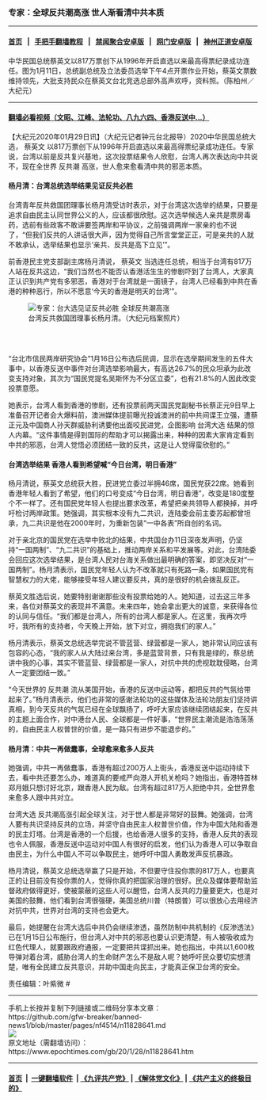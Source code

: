### 专家：全球反共潮高涨 世人渐看清中共本质
------------------------

#### [首页](https://github.com/gfw-breaker/banned-news1/blob/master/README.md) &nbsp;&nbsp;|&nbsp;&nbsp; [手把手翻墙教程](https://github.com/gfw-breaker/guides/wiki) &nbsp;&nbsp;|&nbsp;&nbsp; [禁闻聚合安卓版](https://github.com/gfw-breaker/bn-android) &nbsp;&nbsp;|&nbsp;&nbsp; [网门安卓版](https://github.com/oGate2/oGate) &nbsp;&nbsp;|&nbsp;&nbsp; [神州正道安卓版](https://github.com/SzzdOgate/update) 



<div><img alt="" class="aligncenter wp-post-image" src="https://i.epochtimes.com/assets/uploads/2020/01/PO_X5522-600x400.jpg"/>
<div class="red16 caption">
 中华民国总统蔡英文以817万票创下从1996年开启直选以来最高得票纪录成功连任。图为1月11日，总统副总统及立法委员选举下午4点开票作业开始，蔡英文票数维持领先，大批支持民众在蔡英文台北竞选总部外高声欢呼，资料照。（陈柏州／大纪元）
</div>
</div><hr/>

#### [翻墙必看视频（文昭、江峰、法轮功、八九六四、香港反送中...）](http://167.172.214.107/home.html)

<div><p>
 【大纪元2020年01月29日讯】（大纪元记者钟元台北报导）2020中华民国总统大选，
 <ok href="https://www.epochtimes.com/gb/tag/%E8%94%A1%E8%8B%B1%E6%96%87.html">
  蔡英文
 </ok>
 以817万票创下从1996年开启直选以来最高得票纪录成功连任。专家说，台湾以前是反共复兴基地，这次投票结果令人欣慰，台湾人再次表达向中共说不，现在全世界
 <ok href="https://www.epochtimes.com/gb/tag/%E5%8F%8D%E5%85%B1%E6%BD%AE.html">
  反共潮
 </ok>
 高涨，世人愈来愈看清中共的邪恶本质。
</p>
<h4>
 杨月清：台湾总统选举结果见证反共必胜
</h4>
<p>
 台湾青年反共救国团理事长杨月清受访时表示，对于台湾这次选举的结果，只要是追求自由民主认同世界公义的人，应该都很欣慰。这次选举候选人亲共是票房毒药，选前有些政客不敢讲要签两岸和平协议，之前强调两岸一家亲的也不说了，“但我们反共的人讲话很大声，因为觉得自己所言堂堂正正，可是亲共的人就不敢承认，选举结果也显示‘亲共、反共是高下立见’”。
</p>
<p>
 前香港民主党支部副主席杨月清说，
 <ok href="https://www.epochtimes.com/gb/tag/%E8%94%A1%E8%8B%B1%E6%96%87.html">
  蔡英文
 </ok>
 当选连任总统，相当于台湾有817万人站在反共这边，“我们当然也不能否认香港活生生的惨剧吓到了台湾人，大家真正认识到共产党有多邪恶，香港对于台湾就是一面镜子，台湾人已经看到中共在香港的种种恶行，所以不愿意‘今天的香港是明天的台湾’”。
</p>
<figure class="wp-caption aligncenter" id="attachment_11828713" style="width: 600px">
 <ok href="http://i.epochtimes.com/assets/uploads/2020/01/2001281911292378.jpg">
  <img alt="专家：台大选见证反共必胜 全球反共潮高涨" class="size-large wp-image-11828713" src="http://i.epochtimes.com/assets/uploads/2020/01/2001281911292378-600x400.jpg" title="专家：台大选见证反共必胜 全球反共潮高涨"/>
 </ok>
 <br/><figcaption class="wp-caption-text">
  台湾反共救国团理事长杨月清。（大纪元档案照片）
 </figcaption><br/>
</figure><br/>
<p>
 “台北市信民两岸研究协会”1月16日公布选后民调，显示在选举期间发生的五件大事中，以香港反送中事件对台湾选举影响最大，有高达26.7%的民众坦承为此改变支持对象，其次为“国民党提名吴斯怀为不分区立委”，也有21.8%的人因此改变投票意愿。
</p>
<p>
 她表示，台湾人看到香港的惨剧，还有投票前两天国民党副秘书长蔡正元9日早上准备召开记者会大爆料前，澳洲媒体提前曝光投诚澳洲的前中共间谍王立强，遭蔡正元及中国商人孙天群威胁利诱要他出面咬民进党，企图影响
 <ok href="https://www.epochtimes.com/gb/tag/%E5%8F%B0%E6%B9%BE%E5%A4%A7%E9%80%89.html">
  台湾大选
 </ok>
 结果的惊人内幕。“这件事情是得到国际的帮助才可以揭露出来，种种的因素大家肯定看到中共的邪恶，台湾人觉悟必须团结一致的反共，这是让人觉得蛮欣慰的。”
</p>
<h4>
 台湾选举结果 香港人看到希望喊“今日台湾，明日香港”
</h4>
<p>
 杨月清说，蔡英文总统获大胜，民进党立委过半拥46席，国民党获22席。她看到香港年轻人看到了希望，他们的口号变成“今日台湾，明日香港”，改变是180度整个不一样了。还有国民党年轻人也提出要求改革，希望把亲共领导人都换掉，并呼吁检讨两岸政策。她强调，其实根本没有九二共识，连陆委会前主委苏起都曾坦承，九二共识是他在2000年时，为重新包装“一中各表”所自创的名词。
</p>
<p>
 对于亲北京的国民党在选举中败北的结果，中共国台办11日深夜发声明，仍坚持“一国两制”、“九二共识”的基础上，推动两岸关系和平发展等。对此，台湾陆委会回应这次选举结果，是台湾人民对台海关系做出最明确的答案，即坚决反对“一国两制”。杨月清表示，国民党年轻人认为不改革就只有死路一条，如果国民党有智慧权力的大佬，能够接受年轻人建议要反共，真的是很好的机会拨乱反正。
</p>
<p>
 蔡英文胜选后说，她要特别谢谢那些没有投票给她的人。她知道，过去这三年多来，各位对蔡英文的表现并不满意。未来四年，她会拿出更大的诚意，来获得各位的认同与信任。“我们都是台湾人，所有的台湾人都是家人。在这里，我再次呼吁，我所有的支持者，今天晚上开始，放下对立，拥抱我们的家人。”
</p>
<p>
 杨月清表示，蔡英文总统选举完说不管蓝营、绿营都是一家人，她非常认同应该有包容的心态，“我的家人从大陆过来台湾，多是蓝营背景，只有我是绿的，蔡总统讲中我的心事，其实不管蓝营、绿营都是一家人，对抗中共的虎视耽耽侵略，台湾人一定要团结一致。”
</p>
<p>
 “今天世界的
 <ok href="https://www.epochtimes.com/gb/tag/%E5%8F%8D%E5%85%B1%E6%BD%AE.html">
  反共潮
 </ok>
 流从美国开始，香港的反送中运动等，都把反共的气氛给带起来了。”杨月清表示，他们也非常的感谢法轮功的这些媒体及法轮功朋友们坚持讲真相，到今天反共的气氛已经在全球飘扬了，呼吁大家应该继续团结起来，在反共的主题上面合作，对中港台人民、全球都是一件好事，“世界民主潮流是浩浩荡荡的，自由民主人权普世的价值，是一路只有进步不能退步的。”
</p>
<h4>
 杨月清：中共一再做蠢事，全球愈来愈多人反共
</h4>
<p>
 她强调，中共一再做蠢事，香港有超过200万人上街头，香港反送中运动持续下去，看中共还要怎么办，难道真的要戒严向港人开机关枪吗？她指出，香港特首林郑月娥只想讨好北京，跟香港人民为敌。台湾有超过817万人拒绝中共，全世界愈来愈多人跟中共对立。
</p>
<p>
 <ok href="https://www.epochtimes.com/gb/tag/%E5%8F%B0%E6%B9%BE%E5%A4%A7%E9%80%89.html">
  台湾大选
 </ok>
 反共潮高涨引起全球关注，对于世人都是非常好的鼓舞。她强调，台湾人要有共识坚持反共的立场，并坚守自由民主人权普世价值，作为中国大陆和香港的民主灯塔。台湾是香港的一个后援，也给香港人很多的支持，香港人反共的表现也令人佩服，香港反送中运动对中国人有很好的启发，他们认为香港人可以争取自由民主，为什么中国人不可以争取民主，她呼吁中国人勇敢发声反抗暴政。
</p>
<p>
 杨月清说，蔡英文总统选举赢了只是开始，不但要守住投你票的817万人，也要真正的让目前没有投你票的人，觉得你真的把国家治理的很好。民众及媒体要帮助监督政府做得更好，使被蒙蔽的这些人可以醒悟，台湾人反共的力量要更大，也是对美国的鼓舞，他们看到台湾很强硬，美国总统川普（特朗普）可以很放心去用经济对抗中共，世界对台湾的支持也会更大。
</p>
<p>
 最后，她提醒在台湾大选后中共仍会继续渗透，虽然防制中共机制的《反渗透法》已在1月15日公布施行，但台湾人对中共的邪恶也要认识更清楚，有人被吸收成为红色代理人，就要跟政府通报，一定要把共谍抓出来。她也指出，中共以1,600枚导弹对着台湾，威胁台湾人的生命财产怎么不是敌人呢？她呼吁民众要切实想清楚，唯有全民建立反共意识，并助中国走向民主，才能真正保卫台湾的安全。
</p>
<p>
 责任编辑：叶紫微 #
</p>
</div>
<hr/>
手机上长按并复制下列链接或二维码分享本文章：<br/>
https://github.com/gfw-breaker/banned-news1/blob/master/pages/nf4514/n11828641.md <br/>
<a href='https://github.com/gfw-breaker/banned-news1/blob/master/pages/nf4514/n11828641.md'><img src='https://github.com/gfw-breaker/banned-news1/blob/master/pages/nf4514/n11828641.md.png'/></a> <br/>
原文地址（需翻墙访问）：https://www.epochtimes.com/gb/20/1/28/n11828641.htm


------------------------
#### [首页](https://github.com/gfw-breaker/banned-news1/blob/master/README.md) &nbsp;|&nbsp; [一键翻墙软件](https://github.com/gfw-breaker/nogfw/blob/master/README.md) &nbsp;| [《九评共产党》](https://github.com/gfw-breaker/9ping.md/blob/master/README.md#九评之一评共产党是什么) | [《解体党文化》](https://github.com/gfw-breaker/jtdwh.md/blob/master/README.md) | [《共产主义的终极目的》](https://github.com/gfw-breaker/gczydzjmd.md/blob/master/README.md)


<img src='http://gfw-breaker.win/banned-news/pages/nf4514/n11828641.md' width='0px' height='0px'/>